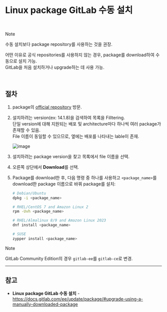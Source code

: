 # Linux package GitLab 수동 설치

<br>

> [!NOTE]
> 수동 설치보다 package repository를 사용하는 것을 권장.

어떤 이유로 공식 repositories를 사용하지 않는 경우, package를 download하여 수동으로 설치 가능.  
GitLab을 처음 설치하거나 upgrade하는 데 사용 가능.

<br>

## 절차
1. package의 [official repository](https://packages.gitlab.com/gitlab/) 방문.
2. 설치하려는 version(ex: 14.1.8)을 검색하여 목록을 Filltering.  
   단일 version에 대해 지원되는 배포 및 architecture마다 하나씩 여러 package가 존재할 수 있음.  
   File 이름이 동일할 수 있으므로, 옆에는 배포를 나타내는 lable이 존재.

   ![image](https://github.com/bigmtn1113/GitLab-Note/assets/46125158/615cb7a3-0abe-46df-9138-3542884b0cf6)
3. 설치하려는 package version을 찾고 목록에서 file 이름을 선택.
4. 오른쪽 상단에서 **Download**를 선택.
5. Package를 download한 후, 다음 명령 중 하나를 사용하고 `<package_name>`를 download한 package 이름으로 바꿔 package를 설치:

   ```bash
   # Debian/Ubuntu
   dpkg -i <package_name>

   # RHEL/CentOS 7 and Amazon Linux 2
   rpm -Uvh <package_name>

   # RHEL/Almalinux 8/9 and Amazon Linux 2023
   dnf install <package_name>

   # SUSE
   zypper install <package_name>
   ```

> [!NOTE]
> GitLab Community Edition의 경우 `gitlab-ee`를 `gitlab-ce`로 변경.

<hr>

## 참고
- **Linux package GitLab 수동 설치** - https://docs.gitlab.com/ee/update/package/#upgrade-using-a-manually-downloaded-package
